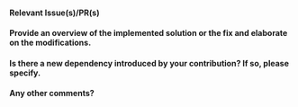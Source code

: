 <!--
Thanks for creating a pull request! Please ensure visiting our [contributor's guide](https://github.com/StingraySoftware/stingray/blob/main/CONTRIBUTING.md)

Please do not submit empty sections and remove them as per your requirements
-->

#### Relevant Issue(s)/PR(s)

<!--
Fixes #123. See also #789. 
Use keywords like Fixes or Closes to link issues or pull requests, ensuring they're automatically closed upon merge. Refer to [Github Documentation](https://github.com/blog/1506-closing-issues-via-pull-requests)
-->

#### Provide an overview of the implemented solution or the fix and elaborate on the modifications.

<!--
Describe your implementations!.
-->

#### Is there a new dependency introduced by your contribution? If so, please specify.

<!--
Consider adding new dependencies as optional to minimize external dependencies for the core Stingray package.
-->

#### Any other comments?

<!--
Please add any other context you deem fit.
-->


<!--
Thanks for contributing to Stingray!
-->